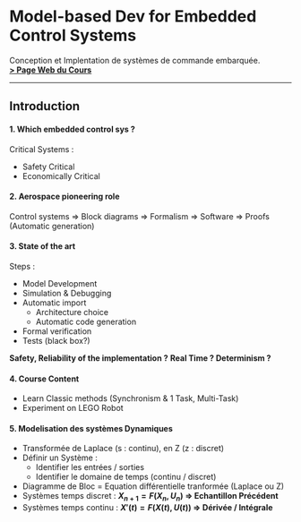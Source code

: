 # Model-based Dev for Embedded Control Systems

Conception et Implentation de systèmes de commande embarquée.  
[**> Page Web du Cours**](www-verimag.imag.fr/~tdang/CoursSLE3A.html)

---

## Introduction
#### 1. Which embedded control sys ?
Critical Systems :
- Safety Critical
- Economically Critical

#### 2. Aerospace pioneering role
Control systems => Block diagrams => Formalism => Software => Proofs  
(Automatic generation)

#### 3. State of the art
Steps :
- Model Development
- Simulation & Debugging
- Automatic import
    - Architecture choice
    - Automatic code generation
- Formal verification
- Tests (black box?)

**Safety, Reliability of the implementation ?**
**Real Time ? Determinism ?**

#### 4. Course Content
- Learn Classic methods (Synchronism & 1 Task, Multi-Task)
- Experiment on LEGO Robot

#### 5. Modelisation des systèmes Dynamiques
- Transformée de Laplace (s : continu), en Z (z : discret)
- Définir un Système :
    - Identifier les entrées / sorties
    - Identifier le domaine de temps (continu / discret)
- Diagramme de Bloc = Equation différentielle tranformée (Laplace ou Z)
- Systèmes temps discret : **$X_{n+1} = F(X_n, U_n)$ => Echantillon Précédent**
- Systèmes temps continu : **$X'(t) = F(X(t), U(t))$ => Dérivée / Intégrale**
<!-- $\sum_{i=1}^{10} t_i$ -->
<!-- $\int_0^\infty \mathrm{e}^{-x}\,\mathrm{d}x$ -->
